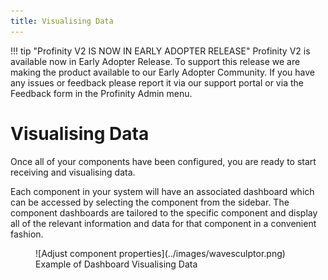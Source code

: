 ```yaml
---
title: Visualising Data
---
```


!!! tip "Profinity V2 IS NOW IN EARLY ADOPTER RELEASE"
    Profinity V2 is available now in Early Adopter Release.  To support this release we are making the product available to our Early Adopter Community.  If you have any issues or feedback please report it via our support portal or via the Feedback form in the Profinity Admin menu.

# Visualising Data

Once all of your components have been configured, you are ready to start receiving and visualising data.

Each component in your system will have an associated dashboard which can be accessed by selecting the component from the sidebar. The component dashboards are tailored to the specific component and display all of the relevant information and data for that component in a convenient fashion.

<figure markdown>
![Adjust component properties](../images/wavesculptor.png)
<figcaption>Example of Dashboard Visualising Data</figcaption>
</figure>
